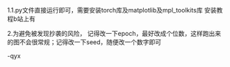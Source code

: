 1.1.py文件直接运行即可，需要安装torch库及matplotlib及mpl_toolkits库
安装教程b站上有



2.为避免被发现抄袭的风险，
记得改一下epoch，最好改成个位数，这样跑出来的图不会很常规；记得改一下seed，随便改一个数字即可

-qyx
